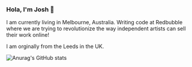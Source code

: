 ### Hola, I'm Josh 👋

I am currently living in Melbourne, Australia. Writing code at Redbubble where we are trying to revolutionize the way independent artists can sell their work online! 

I am orginally from the Leeds in the UK.
<!--- 
You can find me on:

- [Portfolio](https://joshua-newman.com/)

- [Medium](https://medium.com/@joshuanewman1993)

- [LinkedIn](https://www.linkedin.com/in/joshua-newman-67988b109/)

- [Github](https://github.com/joshuanewman1993)
--> 
![Anurag's GitHub stats](https://github-readme-stats.vercel.app/api?username=joshuanewman1993&show_icons=true&theme=tokyonight&count_private=true)
